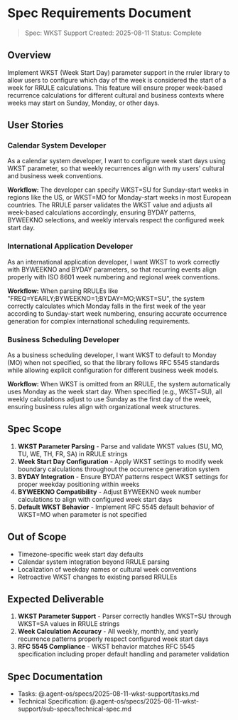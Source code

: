 # Spec Requirements Document

> Spec: WKST Support
> Created: 2025-08-11
> Status: Complete

## Overview

Implement WKST (Week Start Day) parameter support in the rruler library to allow users to configure which day of the week is considered the start of a week for RRULE calculations. This feature will ensure proper week-based recurrence calculations for different cultural and business contexts where weeks may start on Sunday, Monday, or other days.

## User Stories

### Calendar System Developer

As a calendar system developer, I want to configure week start days using WKST parameter, so that weekly recurrences align with my users' cultural and business week conventions.

**Workflow:** The developer can specify WKST=SU for Sunday-start weeks in regions like the US, or WKST=MO for Monday-start weeks in most European countries. The RRULE parser validates the WKST value and adjusts all week-based calculations accordingly, ensuring BYDAY patterns, BYWEEKNO selections, and weekly intervals respect the configured week start day.

### International Application Developer

As an international application developer, I want WKST to work correctly with BYWEEKNO and BYDAY parameters, so that recurring events align properly with ISO 8601 week numbering and regional week conventions.

**Workflow:** When parsing RRULEs like "FREQ=YEARLY;BYWEEKNO=1;BYDAY=MO;WKST=SU", the system correctly calculates which Monday falls in the first week of the year according to Sunday-start week numbering, ensuring accurate occurrence generation for complex international scheduling requirements.

### Business Scheduling Developer

As a business scheduling developer, I want WKST to default to Monday (MO) when not specified, so that the library follows RFC 5545 standards while allowing explicit configuration for different business week models.

**Workflow:** When WKST is omitted from an RRULE, the system automatically uses Monday as the week start day. When specified (e.g., WKST=SU), all weekly calculations adjust to use Sunday as the first day of the week, ensuring business rules align with organizational week structures.

## Spec Scope

1. **WKST Parameter Parsing** - Parse and validate WKST values (SU, MO, TU, WE, TH, FR, SA) in RRULE strings
2. **Week Start Day Configuration** - Apply WKST settings to modify week boundary calculations throughout the occurrence generation system
3. **BYDAY Integration** - Ensure BYDAY patterns respect WKST settings for proper weekday positioning within weeks
4. **BYWEEKNO Compatibility** - Adjust BYWEEKNO week number calculations to align with configured week start days
5. **Default WKST Behavior** - Implement RFC 5545 default behavior of WKST=MO when parameter is not specified

## Out of Scope

- Timezone-specific week start day defaults
- Calendar system integration beyond RRULE parsing
- Localization of weekday names or cultural week conventions
- Retroactive WKST changes to existing parsed RRULEs

## Expected Deliverable

1. **WKST Parameter Support** - Parser correctly handles WKST=SU through WKST=SA values in RRULE strings
2. **Week Calculation Accuracy** - All weekly, monthly, and yearly recurrence patterns properly respect configured week start days
3. **RFC 5545 Compliance** - WKST behavior matches RFC 5545 specification including proper default handling and parameter validation

## Spec Documentation

- Tasks: @.agent-os/specs/2025-08-11-wkst-support/tasks.md
- Technical Specification: @.agent-os/specs/2025-08-11-wkst-support/sub-specs/technical-spec.md